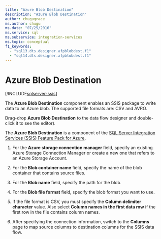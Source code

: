 ```yaml
---
title: "Azure Blob Destination"
description: "Azure Blob Destination"
author: chugugrace
ms.author: chugu
ms.date: "07/25/2016"
ms.service: sql
ms.subservice: integration-services
ms.topic: conceptual
f1_keywords:
  - "sql13.dts.designer.afpblobdest.f1"
  - "sql14.dts.designer.afpblobdest.f1"
---
```

# Azure Blob Destination

[!INCLUDE[sqlserver-ssis](../../includes/applies-to-version/sqlserver-ssis.md)]


 The **Azure Blob Destination** component enables an SSIS package to write data to an Azure blob. The supported file formats are: CSV and AVRO. 
   
 Drag-drop **Azure Blob Destination** to the data flow designer and double-click it to see the editor).  
  
 The **Azure Blob Destination** is a component of the [SQL Server Integration Services (SSIS) Feature Pack for Azure](../../integration-services/azure-feature-pack-for-integration-services-ssis.md).  
  
1.  For the **Azure storage connection manager** field, specify an existing Azure Storage Connection Manager or create a new one that refers to an Azure Storage Account.  
  
2.  For the **Blob container name** field, specify the name of the blob container that contains source files.  
  
3.  For the **Blob name** field, specify the path for the blob.  
  
4.  For the **Blob file format** field, specify the blob format you want to use.  
  
5.  If the file format is CSV, you must specify the **Column delimiter character** value. Also  select **Column names in the first data row** if the first row in the file contains column names.  
  
6.  After specifying the connection information, switch to the **Columns** page to map source columns to destination columns for the SSIS data flow.  
  
  
